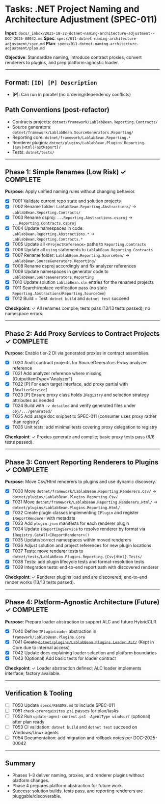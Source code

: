 # Tasks: .NET Project Naming and Architecture Adjustment (SPEC-011)

**Input**: `docs/_inbox/2025-10-22-dotnet-naming-architecture-adjustment--DOC-2025-00042.md`
**Spec**: `specs/011-dotnet-naming-architecture-adjustment/spec.md`
**Plan**: `specs/011-dotnet-naming-architecture-adjustment/plan.md`

**Objective**: Standardize naming, introduce contract proxies, convert renderers to plugins, and prep platform-agnostic loader.

---

## Format: `[ID] [P] Description`

- **[P]**: Can run in parallel (no ordering/dependency conflicts)

## Path Conventions (post-refactor)

- Contracts projects: `dotnet/framework/LablabBean.Reporting.Contracts/`
- Source generators: `dotnet/framework/LablabBean.SourceGenerators.Reporting/`
- Reporting core: `dotnet/framework/LablabBean.Reporting.*`
- Renderer plugins: `dotnet/plugins/LablabBean.Plugins.Reporting.{Csv|Html|FastReport}/`
- Tests: `dotnet/tests/`

---

## Phase 1: Simple Renames (Low Risk) ✓ COMPLETE

**Purpose**: Apply unified naming rules without changing behavior.

- [x] T001 Validate current repo state and solution projects
- [x] T002 Rename folder: `LablabBean.Reporting.Abstractions/` → `LablabBean.Reporting.Contracts/`
- [x] T003 Rename csproj: `...Reporting.Abstractions.csproj` → `...Reporting.Contracts.csproj`
- [x] T004 Update namespaces in code: `LablabBean.Reporting.Abstractions.*` → `LablabBean.Reporting.Contracts.*`
- [x] T005 Update all `<ProjectReference>` paths to `Reporting.Contracts`
- [x] T006 Update all `using` statements to `LablabBean.Reporting.Contracts`
- [x] T007 Rename folder: `LablabBean.Reporting.SourceGen/` → `LablabBean.SourceGenerators.Reporting/`
- [x] T008 Rename csproj accordingly and fix analyzer references
- [x] T009 Update namespaces in generator code to `LablabBean.SourceGenerators.Reporting`
- [x] T010 Update solution `LablabBean.sln` entries for the renamed projects
- [x] T011 Search/replace verification pass (no stale `Reporting.Abstractions`/`Reporting.SourceGen`)
- [x] T012 Build + Test: `dotnet build` and `dotnet test` succeed

**Checkpoint**: ✓ All renames compile; tests pass (13/13 tests passed); no namespace errors.

---

## Phase 2: Add Proxy Services to Contract Projects ✓ COMPLETE

**Purpose**: Enable tier-2 DI via generated proxies in contract assemblies.

- [x] T020 Audit contract projects for SourceGenerators.Proxy analyzer reference
- [x] T021 Add analyzer reference where missing (OutputItemType="Analyzer")
- [x] T022 [P] For each target interface, add proxy partial with `[RealizeService]`
- [x] T023 [P] Ensure proxy class holds `IRegistry` and selection strategy attributes as needed
- [x] T024 Build with `-v detailed` and verify generated files under `obj/.../generated/`
- [x] T025 Add usage doc snippet to SPEC-011 (consumer uses proxy rather than registry)
- [x] T026 Unit tests: add minimal tests covering proxy delegation to registry

**Checkpoint**: ✓ Proxies generate and compile; basic proxy tests pass (6/6 tests passed).

---

## Phase 3: Convert Reporting Renderers to Plugins ✓ COMPLETE

**Purpose**: Move Csv/Html renderers to plugins and use dynamic discovery.

- [x] T030 Move `dotnet/framework/LablabBean.Reporting.Renderers.Csv/` → `dotnet/plugins/LablabBean.Plugins.Reporting.Csv/`
- [x] T031 Move `dotnet/framework/LablabBean.Reporting.Renderers.Html/` → `dotnet/plugins/LablabBean.Plugins.Reporting.Html/`
- [x] T032 Create plugin classes implementing `IPlugin` and register `IReportRenderer` with metadata
- [x] T033 Add `plugin.json` manifests for each renderer plugin
- [x] T034 Update `IReportingService` to resolve renderer by format via `IRegistry.GetAll<IReportRenderer>()`
- [x] T035 Update/correct namespaces within moved renderers
- [x] T036 Adjust solution and project references for new plugin locations
- [x] T037 Tests: move renderer tests to `dotnet/tests/LablabBean.Plugins.Reporting.{Csv|Html}.Tests/`
- [x] T038 Tests: add plugin lifecycle tests and format-resolution tests
- [x] T039 Integration tests: end-to-end report path with discovered renderer

**Checkpoint**: ✓ Renderer plugins load and are discovered; end-to-end render works (13/13 tests passed).

---

## Phase 4: Platform-Agnostic Architecture (Future) ✓ COMPLETE

**Purpose**: Prepare loader abstraction to support ALC and future HybridCLR.

- [x] T040 Define `IPluginLoader` abstraction in `framework/LablabBean.Plugins.Core`
- [x] T041 ~~Create `dotnet/plugins/LablabBean.Plugins.Loader.ALC/`~~ (Kept in Core due to internal access)
- [x] T042 Update docs explaining loader selection and platform boundaries
- [x] T043 (Optional) Add basic tests for loader contract

**Checkpoint**: ✓ Loader abstraction defined; ALC loader implements interface; factory available.

---

## Verification & Tooling

- [ ] T050 Update `specs/README.md` to include SPEC-011
- [ ] T051 `check-prerequisites.ps1` passes for plan/tasks
- [ ] T052 Run `update-agent-context.ps1 -AgentType windsurf` (optional) after plan ready
- [ ] T053 CI validation: `dotnet build` and `dotnet test` succeed on Windows/Linux agents
- [ ] T054 Documentation: add migration and rollback notes per DOC-2025-00042

---

## Summary

- Phases 1–3 deliver naming, proxies, and renderer plugins without platform changes.
- Phase 4 prepares platform abstraction for future work.
- Success: solution builds, tests pass, and reporting renderers are pluggable/discoverable.
